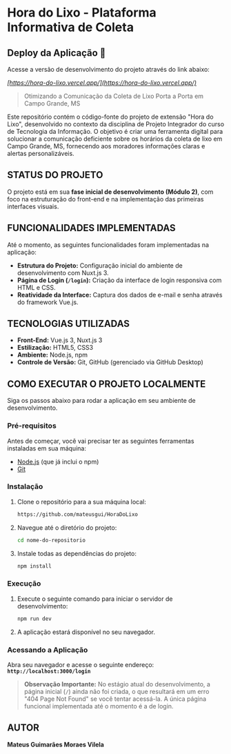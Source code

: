 # Hora do Lixo - Plataforma Informativa de Coleta

## Deploy da Aplicação 🚀

Acesse a versão de desenvolvimento do projeto através do link abaixo:

*[https://hora-do-lixo.vercel.app/](https://hora-do-lixo.vercel.app/)*

> Otimizando a Comunicação da Coleta de Lixo Porta a Porta em Campo Grande, MS

Este repositório contém o código-fonte do projeto de extensão "Hora do Lixo", desenvolvido no contexto da disciplina de Projeto Integrador do curso de Tecnologia da Informação. O objetivo é criar uma ferramenta digital para solucionar a comunicação deficiente sobre os horários da coleta de lixo em Campo Grande, MS, fornecendo aos moradores informações claras e alertas personalizáveis.

## STATUS DO PROJETO

O projeto está em sua **fase inicial de desenvolvimento (Módulo 2)**, com foco na estruturação do front-end e na implementação das primeiras interfaces visuais.

## FUNCIONALIDADES IMPLEMENTADAS

Até o momento, as seguintes funcionalidades foram implementadas na aplicação:

* **Estrutura do Projeto:** Configuração inicial do ambiente de desenvolvimento com Nuxt.js 3.
* **Página de Login (`/login`):** Criação da interface de login responsiva com HTML e CSS.
* **Reatividade da Interface:** Captura dos dados de e-mail e senha através do framework Vue.js.

## TECNOLOGIAS UTILIZADAS

* **Front-End:** Vue.js 3, Nuxt.js 3
* **Estilização:** HTML5, CSS3
* **Ambiente:** Node.js, npm
* **Controle de Versão:** Git, GitHub (gerenciado via GitHub Desktop)

## COMO EXECUTAR O PROJETO LOCALMENTE

Siga os passos abaixo para rodar a aplicação em seu ambiente de desenvolvimento.

### Pré-requisitos

Antes de começar, você vai precisar ter as seguintes ferramentas instaladas em sua máquina:
* [Node.js](https://nodejs.org/en/) (que já inclui o npm)
* [Git](https://git-scm.com/)

### Instalação

1.  Clone o repositório para a sua máquina local:
    ```bash
    https://github.com/mateusgui/HoraDoLixo
    ```

2.  Navegue até o diretório do projeto:
    ```bash
    cd nome-do-repositorio
    ```

3.  Instale todas as dependências do projeto:
    ```bash
    npm install
    ```

### Execução

1.  Execute o seguinte comando para iniciar o servidor de desenvolvimento:
    ```bash
    npm run dev
    ```

2.  A aplicação estará disponível no seu navegador.

### Acessando a Aplicação

Abra seu navegador e acesse o seguinte endereço: **`http://localhost:3000/login`**

> **Observação Importante:** No estágio atual do desenvolvimento, a página inicial (`/`) ainda não foi criada, o que resultará em um erro "404 Page Not Found" se você tentar acessá-la. A única página funcional implementada até o momento é a de login.

## AUTOR

**Mateus Guimarães Moraes Vilela**